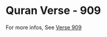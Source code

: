 # Quran Verse - 909 

For more infos, See [Verse 909](https://www.quranbookk.com/quran/search?q=909)